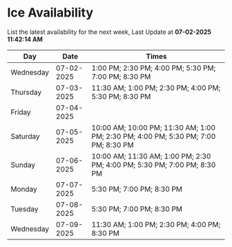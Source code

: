 # Ice Availability

List the latest availability for the next week, Last Update at **07-02-2025 11:42:14 AM**

| Day         | Date        | Times       |
| ----------- | ----------- | ----------- |
|Wednesday|07-02-2025|1:00 PM; 2:30 PM; 4:00 PM; 5:30 PM; 7:00 PM; 8:30 PM|
|Thursday|07-03-2025|11:30 AM; 1:00 PM; 2:30 PM; 4:00 PM; 5:30 PM; 8:30 PM|
|Friday|07-04-2025||
|Saturday|07-05-2025|10:00 AM; 10:00 PM; 11:30 AM; 1:00 PM; 2:30 PM; 4:00 PM; 5:30 PM; 7:00 PM; 8:30 PM|
|Sunday|07-06-2025|10:00 AM; 11:30 AM; 1:00 PM; 2:30 PM; 4:00 PM; 5:30 PM; 7:00 PM; 8:30 PM|
|Monday|07-07-2025|5:30 PM; 7:00 PM; 8:30 PM|
|Tuesday|07-08-2025|5:30 PM; 7:00 PM; 8:30 PM|
|Wednesday|07-09-2025|11:30 AM; 1:00 PM; 2:30 PM; 4:00 PM; 8:30 PM|
